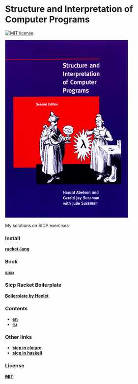 # Structure and Interpretation of Computer Programs

[![MIT license](https://img.shields.io/badge/License-MIT-blue.svg)](https://lbesson.mit-license.org/)

![cover](./img/cover.jpg?raw=true)

My solutions on SICP exercises

### Install

**[racket-lang](https://download.racket-lang.org/)**

### Book

**[sicp](https://mitpress.mit.edu/sicp/)**

### Sicp Racket Boilerplate

**[Boilerplate by Hexlet](https://github.com/hexlet-boilerplates/sicp-racket)**

### Contents

* **[en](https://github.com/blazecolour/sicp/blob/master/doc/en/index.md)**
* **[ru](https://github.com/blazecolour/sicp/blob/master/doc/ru/index.md)**

### Other links

* **[sicp in clojure](https://github.com/v-kolesnikov/sicp)**
* **[sicp in haskell](https://github.com/chris-taylor/SICP-in-Haskell)**

### License

**[MIT](./LICENSE.md)**